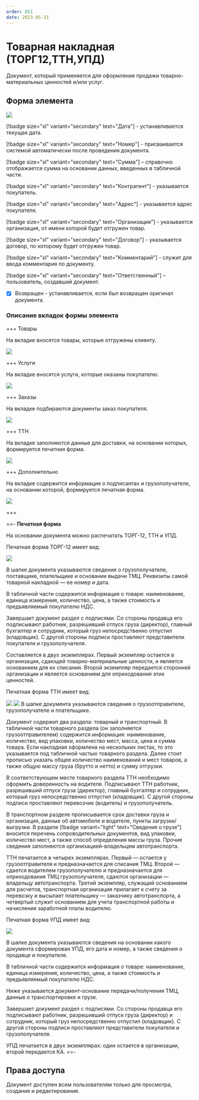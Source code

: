 ```yaml
---
order: 851
date: 2023-05-31
---
```

# Товарная накладная (ТОРГ12,ТТН,УПД)

Документ, который применяется для оформления продажи товарно-материальных ценностей и/или услуг.

## Форма элемента

![](/images/Товарная_накладная.jpg)

[!badge size="xl" variant="secondary" text="Дата"] - устанавливается текущая дата.

[!badge size="xl" variant="secondary" text="Номер"] - присваивается системой автоматически после проведения документа.

[!badge size="xl" variant="secondary" text="Сумма"] – справочно отображается сумма на основании данных, введенных в табличной части.

[!badge size="xl" variant="secondary" text="Контрагент"] - указывается покупатель.

[!badge size="xl" variant="secondary" text="Адрес"] - указывается адрес покупателя.

[!badge size="xl" variant="secondary" text="Организация"] - указывается организация, от имени которой будет отгружен товар.

[!badge size="xl" variant="secondary" text="Договор"] - указывается договор, по которому будет отгружен товар.

[!badge size="xl" variant="secondary" text="Комментарий"] - служит для ввода комментария по документу.

[!badge size="xl" variant="secondary" text="Ответственный"] – пользователь, создавший документ.

- [x] Возвращен - устанавливается, если был возвращен оригинал документа.

### Описание вкладок формы элемента

+++ Товары

На вкладке вносятся товары, которые отгружены клиенту.

![](/images/Вкладка_товары_товарная_накладная.jpg)

+++ Услуги

На вкладке вносятся услуги, которые оказаны покупателю.

![](/images/Вкладка_услуги_товарная_накладная.jpg)

+++ Заказы

На вкладке подбираются документы заказ покупателя.

![](/images/Вкладка_заказы_товарная_накладная.jpg)

+++ ТТН

На вкладке заполняются данные для доставки, на основании которых, формируется печатная форма.

![](/images/Вкладка_ттн_товарная_накладная.jpg)

+++ Дополнительно

На вкладке содержится информация о подписантах и грузополучателе, на основании которой, формируется печатная форма.

![](/images/Вкладка_дополнительно_товарная_накладная.jpg)
 
+++

==- **Печатная форма**

На основании документа можно распечатать ТОРГ-12, ТТН и УПД. 

Печатная форма ТОРГ-12 имеет вид:

![](/images/Печатная_форма_товарная_накладная.png)

В шапке документа указываются сведения о грузополучателе, поставщике, плательщике и основании выдачи ТМЦ. Реквизиты самой товарной накладной — ее номер и дата.

В табличной части содержится информация о товаре: наименование, единица измерения, количество, цена, а также стоимость и предъявляемый покупателю НДС.

Завершает документ раздел с подписями. Со стороны продавца его подписывают работник, разрешивший отпуск груза (директор), главный бухгалтер и сотрудник, который груз непосредственно отпустил (кладовщик). С другой стороны подписи проставляют представители покупателя и грузополучателя.

Составляется в двух экземплярах. Первый экземпляр остается в организации, сдающей товарно-материальные ценности, и является основанием для их списания. Второй экземпляр передается сторонней организации и является основанием для оприходования этих ценностей.

Печатная форма ТТН имеет вид:

![](/images/Печатная_форма_ттн_1.png)
![](/images/Печатная_форма_ттн_2.png)
В шапке документа указываются сведения о грузоотправителе, грузополучателе и плательщике.

Документ содержит два раздела: товарный и транспортный.
В табличной части товарного раздела (он заполняется грузоотправителем) содержится информация: наименование, количество, вид упаковки, количество мест, масса, цена и сумма товара. Если накладная оформлена на нескольких листах, то это указывается под табличной частью товарного раздела. Далее стоит прописью указать общее количество наименований и мест товаров, а также общую массу груза (брутто и нетто) и сумму отгрузки.

В соответствующем месте товарного раздела ТТН необходимо оформить доверенность на водителя. Подписывают ТТН работник, разрешивший отпуск груза (директор), главный бухгалтер и сотрудник, который груз непосредственно отпустил (кладовщик). С другой стороны подписи проставляют перевозчик (водитель) и грузополучатель.

В транспортном разделе прописывается срок доставки груза и организация, данные об автомобиле и водителе, пункты загрузки/выгрузки. В разделе [!badge variant="light" text="Сведения о грузе"] вносится перечень сопроводительных документов, вид упаковки, количество мест, а также способ определения массы груза. Прочие сведения заполняются организацией-владельцем автотранспорта. 

ТТН печатается в четырех экземплярах. Первый — остается у грузоотправителя и предназначается для списания ТМЦ. Второй — сдается водителем грузополучателю и предназначается для оприходования ТМЦ грузополучателя, сдаются организации — владельцу автотранспорта. Третий экземпляр, служащий основанием для расчетов, транспортная организация прилагает к счету за перевозку и высылает плательщику — заказчику автотранспорта, а четвертый служит основанием для учета транспортной работы и начисления заработной платы водителю.

Печатная форма УПД имеет вид:

![](/images/Печатная_форма_упд.jpg)

В шапке документа указываются сведения на основании какого документа сформирован УПД, его дата и номер, а также сведения о продавце и покупателе.

В табличной части содержится информация о товаре: наименование, единица измерения, количество, цена, а также стоимость и предъявляемый покупателю НДС.

Ниже указывается документ-основание передачи/получения ТМЦ, данные о транспортировке и грузе.

Завершает документ раздел с подписями. Со стороны продавца его подписывают работник, разрешивший отпуск груза (директор) и сотрудник, который груз непосредственно отпустил (кладовщик). С другой стороны подписи проставляют представители покупателя и грузополучателя.

УПД печатается в двух экземплярах: один остается в организации, второй передается КА.
==-

## Права доступа

Документ доступен всем пользователям только для просмотра, создания и редактирования.